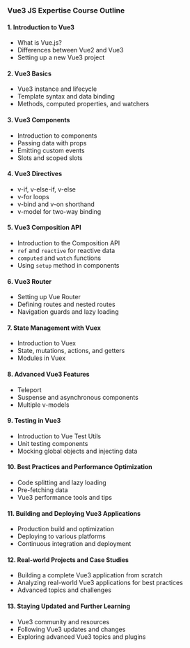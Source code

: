 ### Vue3 JS Expertise Course Outline

#### 1. Introduction to Vue3
- What is Vue.js?
- Differences between Vue2 and Vue3
- Setting up a new Vue3 project

#### 2. Vue3 Basics
- Vue3 instance and lifecycle
- Template syntax and data binding
- Methods, computed properties, and watchers

#### 3. Vue3 Components
- Introduction to components
- Passing data with props
- Emitting custom events
- Slots and scoped slots

#### 4. Vue3 Directives
- v-if, v-else-if, v-else
- v-for loops
- v-bind and v-on shorthand
- v-model for two-way binding

#### 5. Vue3 Composition API
- Introduction to the Composition API
- `ref` and `reactive` for reactive data
- `computed` and `watch` functions
- Using `setup` method in components

#### 6. Vue3 Router
- Setting up Vue Router
- Defining routes and nested routes
- Navigation guards and lazy loading

#### 7. State Management with Vuex
- Introduction to Vuex
- State, mutations, actions, and getters
- Modules in Vuex

#### 8. Advanced Vue3 Features
- Teleport
- Suspense and asynchronous components
- Multiple v-models

#### 9. Testing in Vue3
- Introduction to Vue Test Utils
- Unit testing components
- Mocking global objects and injecting data

#### 10. Best Practices and Performance Optimization
- Code splitting and lazy loading
- Pre-fetching data
- Vue3 performance tools and tips

#### 11. Building and Deploying Vue3 Applications
- Production build and optimization
- Deploying to various platforms
- Continuous integration and deployment

#### 12. Real-world Projects and Case Studies
- Building a complete Vue3 application from scratch
- Analyzing real-world Vue3 applications for best practices
- Advanced topics and challenges

#### 13. Staying Updated and Further Learning
- Vue3 community and resources
- Following Vue3 updates and changes
- Exploring advanced Vue3 topics and plugins